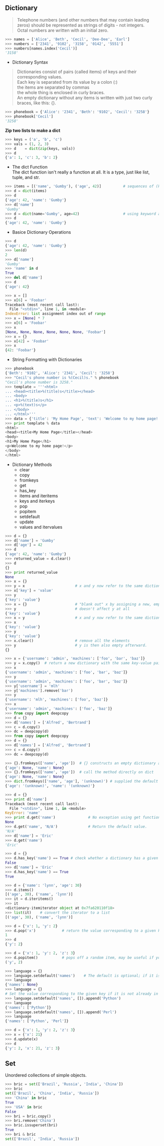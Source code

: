 ## Dictionary  
> Telephone numbers (and other numbers that may contain leading zeros) should be represented as strings of digits - not integers.  
> Octal numbers are written with an initial zero.  

```Python
>>> names = ['Alice', 'Beth', 'Cecil', 'Dee-Dee', 'Earl']
>>> numbers = ['2341', '9102', '3158', '0142', '5551']
>>> numbers[names.index('Cecil')]
'3158'
```

+ Dictionary Syntax  
> Dictionaries consist of pairs (called items) of keys and their corresponding values.  
> Each key is separated from its value by a colon (:)  
> the items are separated by commas  
> the whole thing is enclosed in curly braces.  
> An empty dictionary without any items is written with just two curly braces, like this: {}.  

```Python
>>> phonebook = {'Alice': '2341', 'Beth': '9102', 'Cecil': '3258'}
>>> phonebook['Cecil']
'3258'
```
**Zip two lists to make a dict**
```Python
>>> keys = ('a', 'b', 'c')
>>> vals = (1, 2, 3)
>>> d    = dict(zip(keys, vals))
>>> d
{'a': 1, 'c': 3, 'b': 2}
```

+ The dict Function  
  The dict function isn't really a function at all. It is a type, just like list, tuple, and str.  
```Python
>>> items = [('name', 'Gumby'), ('age', 42)]          # sequences of (key, value) pairs
>>> d = dict(items)
>>> d
{'age': 42, 'name': 'Gumby'}
>>> d['name']
'Gumby'
>>> d = dict(name='Gumby', age=42)                    # using keyword arguments
>>> d
{'age': 42, 'name': 'Gumby'}
```

+ Basice Dictionary Operations  

```Python
>>> d
{'age': 42, 'name': 'Gumby'}
>>> len(d)
2
>>> d['name']
'Gumby'
>>> 'name' in d
True
>>> del d['name']
>>> d
{'age': 42}
```

```Python
>>> x = []
>>> x[6] = 'Foobar'
Traceback (most recent call last):
  File "<stdin>", line 1, in <module>
IndexError: list assignment index out of range
>>> x = [None] * 7
>>> x[6] = 'Foobar'
>>> x
[None, None, None, None, None, None, 'Foobar']
>>> x = {}
>>> x[42] = 'Foobar'
>>> x
{42: 'Foobar'}
```

+ String Formatting with Dictionaries  
```Python
>>> phonebook
{'Beth': '9102', 'Alice': '2341', 'Cecil': '3258'}
>>> "Cecil's phone number is %(Cecil)s." % phonebook
"Cecil's phone number is 3258."
>>> template = '''<html>
... <head><title>%(title)s</title></head>
... <body>
... <h1>%(title)s</h1>
... <p>%(text)s</p>
... </body>
... </html>'''
>>> data = {'title': 'My Home Page', 'text': 'Welcome to my home page!'}
>>> print template % data
<html>
<head><title>My Home Page</title></head>
<body>
<h1>My Home Page</h1>
<p>Welcome to my home page!</p>
</body>
</html>
```

+ Dictionary Methods
  + clear
  + copy
  + fromkeys
  + get
  + has_key
  + items and iteritems
  + keys and iterkeys
  + pop 
  + popitem
  + setdefault
  + update
  + values and itervalues
```Python
>>> d = {}
>>> d['name'] = 'Gumby'
>>> d['age'] = 42
>>> d
{'age': 42, 'name': 'Gumby'}
>>> returned_value = d.clear()
>>> d
{}
>>> print returned_value
None
>>> x = {}
>>> y = x                       # x and y now refer to the same dictionary
>>> x['key'] = 'value'
>>> y
{'key': 'value'}
>>> x = {}                      # "blank out" x by assigning a new, empty dictionary
>>> y                           # doesn't affect y at all
{'key': 'value'}
>>> x = y                       # x and y now refer to the same dictionary again
>>> x
{'key': 'value'}
>>> y
{'key': 'value'}
>>> x.clear()                   # remove all the elements 
>>> y                           # y is then also empty afterward.  
{}
```
```Python
>>> x = {'username': 'admin', 'machines': ['foo', 'bar', 'baz']}
>>> y = x.copy()  # return a new dictionary with the same key-value pairs(a shallow copy, the values themselves are the same, not copies)
>>> x
{'username': 'admin', 'machines': ['foo', 'bar', 'baz']}
>>> y
{'username': 'admin', 'machines': ['foo', 'bar', 'baz']}
>>> y['username'] = 'mlh'
>>> y['machines'].remove('bar')
>>> y
{'username': 'mlh', 'machines': ['foo', 'baz']}
>>> x
{'username': 'admin', 'machines': ['foo', 'baz']}
>>> from copy import deepcopy
>>> d = {}
>>> d['names'] = ['Alfred', 'Bertrand']
>>> c = d.copy()
>>> dc = deepcopy(d)
>>> from copy import deepcopy
>>> d = {}
>>> d['names'] = ['Alfred', 'Bertrand']
>>> c = d.copy()
>>> dc = deepcopy(d)
```
```Python
>>> {}.fromkeys(['name', 'age'])  # {} constructs an empty dictionary and calls the fromkeys method to create another dictionary 
{'age': None, 'name': None}
>>> {}.fromkeys(['name', 'age'])  # call the method directly on dict
{'age': None, 'name': None}
>>> dict.fromkeys(['name', 'age'], '(unknown)') # supplied the default value: '(unknown)'
{'age': '(unknown)', 'name': '(unknown)'}
```
```Python
>>> d = {}
>>> print d['name']
Traceback (most recent call last):
  File "<stdin>", line 1, in <module>
KeyError: 'name'
>>> print d.get('name')               # No exception using get function!!!
None
>>> d.get('name', 'N/A')              # Return the default value. 
'N/A'
>>> d['name'] = 'Eric'
>>> d.get('name')
'Eric'
```
```Python
>>> d = {}
>>> d.has_key('name') == True # check whether a dictionary has a given key, equivalent to k in d
False
>>> d['name'] = 'Eric'
>>> d.has_key('name') == True
True
```
```Python
>>> d = {'name': 'lynn', 'age': 30}
>>> d.items()
[('age', 30), ('name', 'lynn')]
>>> it = d.iteritems()
>>> it
<dictionary-itemiterator object at 0x7fa620110f18>
>>> list(it)    # convert the iterator to a list
[('age', 30), ('name', 'lynn')]
```
```Python
>>> d = {'x': 1, 'y': 2}
>>> d.pop('x')            # return the value corresponding to a given key, and then remove the key-value pair from the dictionary 
1
>>> d
{'y': 2}
```
```Python
>>> d = {'x': 1, 'y': 2, 'z': 3}
>>> d.popitem()           # pops off a random item, may be useful if you want to remove and process the items one by one
('y', 2)
```
```Python
>>> language = {}
>>> language.setdefault('names')    # The default is optional; if it is left out, None is used
>>> language
{'names': None}
>>> language = {}
# Set the value corresponding to the given key if it is not already in the dictionary
>>> language.setdefault('names', []).append('Python')   
>>> language
{'names': ['Python']}
>>> language.setdefault('names', []).append('Perl')
>>> language
{'names': ['Python', 'Perl']}
```

```Python
>>> d = {'x': 1, 'y': 2, 'z': 3}
>>> x = {'x': 21}
>>> d.update(x)
>>> d
{'y': 2, 'x': 21, 'z': 3}
```

## Set
Unordered collections of simple objects.
```Python
>>> bric = set(['Brazil', 'Russia', 'India', 'China'])
>>> bric
set(['Brazil', 'China', 'India', 'Russia'])
>>> 'China' in bric
True
>>> 'USA' in bric
False
>>> bri = bric.copy()
>>> bri.remove('China')
>>> bric.issuperset(bri)
True
>>> bri & bric
set(['Brazil', 'India', 'Russia'])
```
